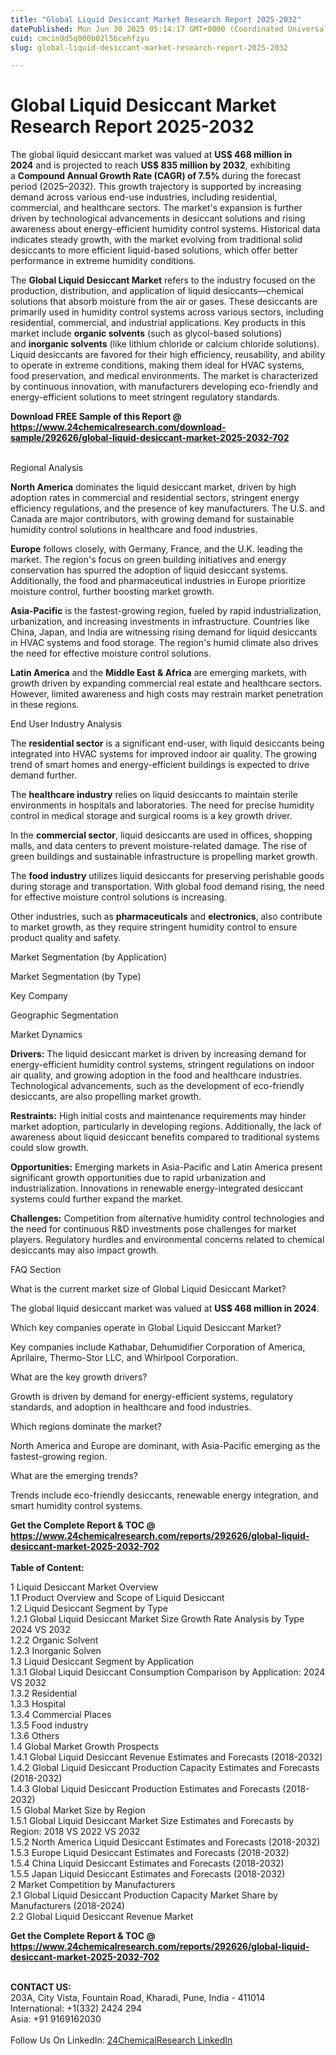```yaml
---
title: "Global Liquid Desiccant Market Research Report 2025-2032"
datePublished: Mon Jun 30 2025 05:14:17 GMT+0000 (Coordinated Universal Time)
cuid: cmcin9d5q000b02l56cehfzyu
slug: global-liquid-desiccant-market-research-report-2025-2032

---
```


# Global Liquid Desiccant Market Research Report 2025-2032

<p>The global liquid desiccant market was valued at <strong>US$ 468 million in 2024</strong> and is projected to reach <strong>US$ 835 million by 2032</strong>, exhibiting a <strong>Compound Annual Growth Rate (CAGR) of 7.5%</strong> during the forecast period (2025–2032). This growth trajectory is supported by increasing demand across various end-use industries, including residential, commercial, and healthcare sectors. The market's expansion is further driven by technological advancements in desiccant solutions and rising awareness about energy-efficient humidity control systems. Historical data indicates steady growth, with the market evolving from traditional solid desiccants to more efficient liquid-based solutions, which offer better performance in extreme humidity conditions.</p><p>
</p><p>The <strong>Global Liquid Desiccant Market</strong> refers to the industry focused on the production, distribution, and application of liquid desiccants—chemical solutions that absorb moisture from the air or gases. These desiccants are primarily used in humidity control systems across various sectors, including residential, commercial, and industrial applications. Key products in this market include <strong>organic solvents</strong> (such as glycol-based solutions) and <strong>inorganic solvents</strong> (like lithium chloride or calcium chloride solutions). Liquid desiccants are favored for their high efficiency, reusability, and ability to operate in extreme conditions, making them ideal for HVAC systems, food preservation, and medical environments. The market is characterized by continuous innovation, with manufacturers developing eco-friendly and energy-efficient solutions to meet stringent regulatory standards.</p><div><b>Download FREE Sample of this Report @ 
            <a href="https://www.24chemicalresearch.com/download-sample/292626/global-liquid-desiccant-market-2025-2032-702">
            https://www.24chemicalresearch.com/download-sample/292626/global-liquid-desiccant-market-2025-2032-702</a></b></div><br><p>
Regional Analysis</p><p>
</p><p><strong>North America</strong> dominates the liquid desiccant market, driven by high adoption rates in commercial and residential sectors, stringent energy efficiency regulations, and the presence of key manufacturers. The U.S. and Canada are major contributors, with growing demand for sustainable humidity control solutions in healthcare and food industries.</p><p>
</p><p><strong>Europe</strong> follows closely, with Germany, France, and the U.K. leading the market. The region's focus on green building initiatives and energy conservation has spurred the adoption of liquid desiccant systems. Additionally, the food and pharmaceutical industries in Europe prioritize moisture control, further boosting market growth.</p><p>
</p><p><strong>Asia-Pacific</strong> is the fastest-growing region, fueled by rapid industrialization, urbanization, and increasing investments in infrastructure. Countries like China, Japan, and India are witnessing rising demand for liquid desiccants in HVAC systems and food storage. The region's humid climate also drives the need for effective moisture control solutions.</p><p>
</p><p><strong>Latin America</strong> and the <strong>Middle East &amp; Africa</strong> are emerging markets, with growth driven by expanding commercial real estate and healthcare sectors. However, limited awareness and high costs may restrain market penetration in these regions.</p><p>
End User Industry Analysis</p><p>
</p><p>The <strong>residential sector</strong> is a significant end-user, with liquid desiccants being integrated into HVAC systems for improved indoor air quality. The growing trend of smart homes and energy-efficient buildings is expected to drive demand further.</p><p>
</p><p>The <strong>healthcare industry</strong> relies on liquid desiccants to maintain sterile environments in hospitals and laboratories. The need for precise humidity control in medical storage and surgical rooms is a key growth driver.</p><p>
</p><p>In the <strong>commercial sector</strong>, liquid desiccants are used in offices, shopping malls, and data centers to prevent moisture-related damage. The rise of green buildings and sustainable infrastructure is propelling market growth.</p><p>
</p><p>The <strong>food industry</strong> utilizes liquid desiccants for preserving perishable goods during storage and transportation. With global food demand rising, the need for effective moisture control solutions is increasing.</p><p>
</p><p>Other industries, such as <strong>pharmaceuticals</strong> and <strong>electronics</strong>, also contribute to market growth, as they require stringent humidity control to ensure product quality and safety.</p><p>
Market Segmentation (by Application)</p><p>
</p><p>
Market Segmentation (by Type)</p><p>
</p><p>
Key Company</p><p>
</p><p>
Geographic Segmentation</p><p>
</p><p>
Market Dynamics</p><p>
</p><p><strong>Drivers:</strong> The liquid desiccant market is driven by increasing demand for energy-efficient humidity control systems, stringent regulations on indoor air quality, and growing adoption in the food and healthcare industries. Technological advancements, such as the development of eco-friendly desiccants, are also propelling market growth.</p><p>
</p><p><strong>Restraints:</strong> High initial costs and maintenance requirements may hinder market adoption, particularly in developing regions. Additionally, the lack of awareness about liquid desiccant benefits compared to traditional systems could slow growth.</p><p>
</p><p><strong>Opportunities:</strong> Emerging markets in Asia-Pacific and Latin America present significant growth opportunities due to rapid urbanization and industrialization. Innovations in renewable energy-integrated desiccant systems could further expand the market.</p><p>
</p><p><strong>Challenges:</strong> Competition from alternative humidity control technologies and the need for continuous R&amp;D investments pose challenges for market players. Regulatory hurdles and environmental concerns related to chemical desiccants may also impact growth.</p><p>
FAQ Section</p><p>
What is the current market size of Global Liquid Desiccant Market?</p><p>
</p><p>The global liquid desiccant market was valued at <strong>US$ 468 million in 2024</strong>.</p><p>
Which key companies operate in Global Liquid Desiccant Market?</p><p>
</p><p>Key companies include Kathabar, Dehumidifier Corporation of America, Aprilaire, Thermo-Stor LLC, and Whirlpool Corporation.</p><p>
What are the key growth drivers?</p><p>
</p><p>Growth is driven by demand for energy-efficient systems, regulatory standards, and adoption in healthcare and food industries.</p><p>
Which regions dominate the market?</p><p>
</p><p>North America and Europe are dominant, with Asia-Pacific emerging as the fastest-growing region.</p><p>
What are the emerging trends?</p><p>
</p><p>Trends include eco-friendly desiccants, renewable energy integration, and smart humidity control systems.</p>

<div><b>Get the Complete Report & TOC @ 
            <a href="https://www.24chemicalresearch.com/reports/292626/global-liquid-desiccant-market-2025-2032-702">
            https://www.24chemicalresearch.com/reports/292626/global-liquid-desiccant-market-2025-2032-702</a></b></div><br>
            <b>Table of Content:</b><p>1 Liquid Desiccant Market Overview<br />
    1.1 Product Overview and Scope of Liquid Desiccant<br />
    1.2 Liquid Desiccant Segment by Type<br />
        1.2.1 Global Liquid Desiccant Market Size Growth Rate Analysis by Type 2024 VS 2032<br />
        1.2.2 Organic Solvent<br />
        1.2.3 Inorganic Solven<br />
    1.3 Liquid Desiccant Segment by Application<br />
        1.3.1 Global Liquid Desiccant Consumption Comparison by Application: 2024 VS 2032<br />
        1.3.2 Residential<br />
        1.3.3 Hospital<br />
        1.3.4 Commercial Places<br />
        1.3.5 Food industry<br />
        1.3.6 Others<br />
    1.4 Global Market Growth Prospects<br />
        1.4.1 Global Liquid Desiccant Revenue Estimates and Forecasts (2018-2032)<br />
        1.4.2 Global Liquid Desiccant Production Capacity Estimates and Forecasts (2018-2032)<br />
        1.4.3 Global Liquid Desiccant Production Estimates and Forecasts (2018-2032)<br />
    1.5 Global Market Size by Region<br />
        1.5.1 Global Liquid Desiccant Market Size Estimates and Forecasts by Region: 2018 VS 2022 VS 2032<br />
        1.5.2 North America Liquid Desiccant Estimates and Forecasts (2018-2032)<br />
        1.5.3 Europe Liquid Desiccant Estimates and Forecasts (2018-2032)<br />
        1.5.4 China Liquid Desiccant Estimates and Forecasts (2018-2032)<br />
        1.5.5 Japan Liquid Desiccant Estimates and Forecasts (2018-2032)<br />
2 Market Competition by Manufacturers<br />
    2.1 Global Liquid Desiccant Production Capacity Market Share by Manufacturers (2018-2024)<br />
    2.2 Global Liquid Desiccant Revenue Market </p>

<div><b>Get the Complete Report & TOC @ 
            <a href="https://www.24chemicalresearch.com/reports/292626/global-liquid-desiccant-market-2025-2032-702">
            https://www.24chemicalresearch.com/reports/292626/global-liquid-desiccant-market-2025-2032-702</a></b></div><br>

<b>CONTACT US:</b><br>
            203A, City Vista, Fountain Road, Kharadi, Pune, India - 411014<br>
            International: +1(332) 2424 294<br>
            Asia: +91 9169162030 <br><br>
            Follow Us On LinkedIn: <a href="https://www.linkedin.com/company/24chemicalresearch/">24ChemicalResearch LinkedIn</a>
